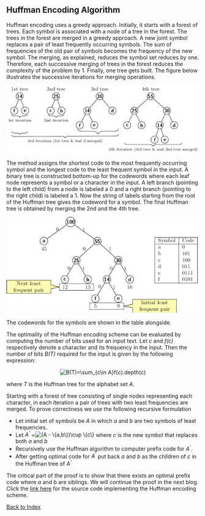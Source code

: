 ## Huffman Encoding Algorithm  

Huffman encoding uses a greedy approach. Initially, it starts with a forest
of trees. Each symbol is associated with a node of a tree in the forest.
The trees in the forest are merged in a greedy approach. A new joint symbol replaces a pair of
least frequently occurring symbols. The sum of frequencies of the old pair of symbols becomes the frequency of the new symbol. The merging, as explained, reduces the symbol set reduces by one. Therefore, each 
successive merging of trees in the forest reduces the complexity of the problem by 1. Finally, one tree gets built. The figure below illustrates the successive iterations for merging operations. 
<p align="center">
<img src="../images/huffmanEx1a.jpg"> 
</p>
The method assigns the shortest code to the most frequently occurring 
symbol and the longest code to the least frequent symbol in the 
input. A binary tree is constructed bottom-up for the codewords where each leaf node represents a symbol or a character in the input. A left
branch (pointing to the left child) from a node is labeled a 0 and a
right branch (pointing to the right child) is labeled a 1. Now the string
of labels starting from 
the root of the Huffman tree gives the codeword for a symbol.
The final Huffman tree is obtained by merging the 2nd and the 4th tree. 
<p align="center">
<img src="../images/huffmanEx2.jpg"> 
</p>
The codewords for the symbols are shown in the table alongside. 

The optimality of the Huffman encoding scheme can be evaluated by computing the number 
of bits used for an input text. Let <i>c</i> and <i>f(c)</i> respectively
denote a character and its frequency in the input. Then the number of bits <i>B(T)</i> required for the input 
is given by the following expression:
<p align="center">
<img src="https://latex.codecogs.com/svg.image?B(T)=\sum_{c\in&space;A}f(c).depth(c)" title="B(T)=\sum_{c\in A}f(c).depth(c)" />
</p>
where <i>T</i> is the Huffman tree for the alphabet set <i>A</i>.

Starting with a forest of tree consisting of single nodes representing each character, in each iteration a pair of trees with two least frequencies are 
merged. To prove correctness we use the following recursive formulation  
<ul>
<li>Let initial set of symbols be <i>A</i> in which <i>a</i> and <i>b</i> are two symbols of least frequencies.</li>
<li>Let <i>A<sup>'</sup></i> =<img src="https://latex.codecogs.com/svg.image?(A&space;-&space;\{a,b\})\cup&space;\{c\}" title="(A - \{a,b\})\cup \{c\}" />  where <i>c</i> is the new symbol that replaces both <i>a</i> and <i>b</i> </li>
<li>Recursively use the Huffman algorithm to computer prefix code for <i>A<sup>'</sup></i>. </li> 
<li>After getting optimal code for <i>A<sup>'</sup></i> put back <i>a</i> 
and <i>b</i> as the children of <i>c</i> in the Huffman tree of 
<i>A<sup>'</sup></i></li> 
</ul>

The critical part of the proof is to show that there exists an optimal prefix
code where <i>a</i> and <i>b</i> are siblings. We will continue the proof
in the next blog. Click the [link here](../CODES/HuffmanCode/index.md) for the source code implementing the Huffman encoding scheme. 

[Back to Index](../index.md)
